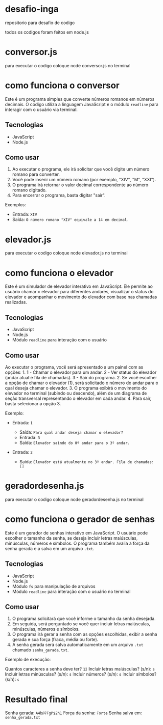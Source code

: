 # desafio-inga
repositorio para desafio de codigo

todos os codigos foram feitos em node.js


# conversor.js
para executar o codigo coloque node conversor.js no terminal
# como funciona o conversor
Este é um programa simples que converte números romanos em números decimais. O código utiliza a linguagem JavaScript e o módulo `readline` para interagir com o usuário via terminal. 
## Tecnologias 
- JavaScript 
- Node.js
## Como usar
1. Ao executar o programa, ele irá solicitar que você digite um número romano para converter.
2. Você pode inserir um número romano (por exemplo, "XIV", "M", "XXI").
3. O programa irá retornar o valor decimal correspondente ao número romano digitado.
4. Para encerrar o programa, basta digitar "sair".

Exemplos:
- Entrada: `XIV`
- Saída: `O número romano "XIV" equivale a 14 em decimal.`





# elevador.js
para executar o codigo coloque node elevador.js no terminal
# como funciona o elevador
Este é um simulador de elevador interativo em JavaScript. Ele permite ao usuário chamar o elevador para diferentes andares, visualizar o status do elevador e acompanhar o movimento do elevador com base nas chamadas realizadas.
## Tecnologias
- JavaScript
- Node.js
- Módulo `readline` para interação com o usuário
## Como usar
Ao executar o programa, você será apresentado a um painel com as opções:
1. 
1 - Chamar o elevador para um andar.
2 - Ver status do elevador (andar atual e fila de chamadas).
3 - Sair do programa.
2. Se você escolher a opção de chamar o elevador (1), será solicitado o número do andar para o qual deseja chamar o elevador.
3. O programa exibirá o movimento do elevador no terminal (subindo ou descendo), além de um diagrama de seção transversal representando o elevador em cada andar.
4. Para sair, basta selecionar a opção 3.

Exemplo:
- Entrada: `1`
  - Saída: `Para qual andar deseja chamar o elevador?`
  - Entrada: `3`
  - Saída: `Elevador saindo do 0º andar para o 3º andar.`

- Entrada: `2`
  - Saída: `Elevador está atualmente no 3º andar. Fila de chamadas: []`





# geradordesenha.js
para executar o codigo coloque node geradordesenha.js no terminal

# como funciona o gerador de senhas
Este é um gerador de senhas interativo em JavaScript. O usuário pode escolher o tamanho da senha, se deseja incluir letras maiúsculas, minúsculas, números e símbolos. O programa também avalia a força da senha gerada e a salva em um arquivo `.txt`.
## Tecnologias
- JavaScript
- Node.js
- Módulo `fs` para manipulação de arquivos
- Módulo `readline` para interação com o usuário no terminal
## Como usar

1. O programa solicitará que você informe o tamanho da senha desejada.
2. Em seguida, será perguntado se você quer incluir letras maiúsculas, minúsculas, números e símbolos.
3. O programa irá gerar a senha com as opções escolhidas, exibir a senha gerada e sua força (fraca, média ou forte).
4. A senha gerada será salva automaticamente em um arquivo `.txt` chamado `senha_gerada.txt`.

Exemplo de execução:

Quantos caracteres a senha deve ter? `12`
Incluir letras maiúsculas? (s/n): `s`
Incluir letras minúsculas? (s/n): `s`
Incluir números? (s/n): `s`
Incluir símbolos? (s/n): `s`

# Resultado final
Senha gerada: `A4b@7FgP$2h1`
Força da senha: `Forte`
Senha salva em: `senha_gerada.txt`



